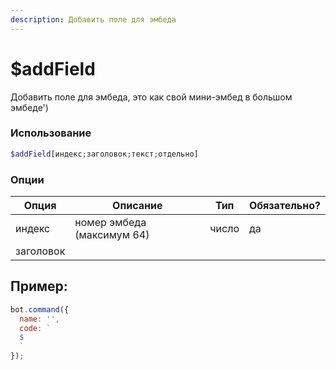 ```yaml
---
description: Добавить поле для эмбеда
---
```


# $addField

Добавить поле для эмбеда, это как свой мини-эмбед в большом эмбеде')

### Использование
 
```php
$addField[индекс;заголовок;текст;отдельно]
```

### Опции


| Опция | Описание | Тип | Обязательно? |
|--------|-------------|------|----------|
| индекс | номер эмбеда (максимум 64) | число | да |
| заголовок |


## Пример:

```javascript
bot.command({
  name: '',
  code: `
  $
  `
});
```
